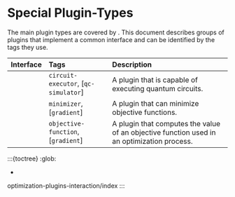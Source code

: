 # Special Plugin-Types

The main plugin types are covered by [](../plugins.rst). 
This document describes groups of plugins that implement a common interface and can be identified by the tags they use.


| Interface                 | Tags                                 | Description                                                                                |
|:--------------------------|:-------------------------------------|:-------------------------------------------------------------------------------------------|
| [](circuit-executor.md)   | `circuit-executor`, [`qc-simulator`] | A plugin that is capable of executing quantum circuits.                                    |
| [](minimizer.md)          | `minimizer`, [`gradient`]            | A plugin that can minimize objective functions.                                            |
| [](objective-function.md) | `objective-function`, [`gradient`]   | A plugin that computes the value of an objective function used in an optimization process. |


:::{toctree}
:glob:

*
optimization-plugins-interaction/index
:::


